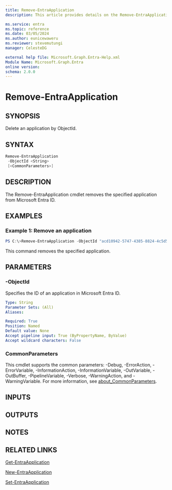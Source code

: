 ```yaml
---
title: Remove-EntraApplication
description: This article provides details on the Remove-EntraApplication command.

ms.service: entra
ms.topic: reference
ms.date: 03/05/2024
ms.author: eunicewaweru
ms.reviewer: stevemutungi
manager: CelesteDG

external help file: Microsoft.Graph.Entra-Help.xml
Module Name: Microsoft.Graph.Entra
online version:
schema: 2.0.0
---
```


# Remove-EntraApplication

## SYNOPSIS
Delete an application by ObjectId.

## SYNTAX

```powershell
Remove-EntraApplication 
 -ObjectId <String>
 [<CommonParameters>]
```

## DESCRIPTION
The Remove-EntraApplication cmdlet removes the specified application from Microsoft Entra ID.

## EXAMPLES

### Example 1: Remove an application
```powershell
PS C:\>Remove-EntraApplication -ObjectId "acd10942-5747-4385-8824-4c5d5fa904f9"
```

This command removes the specified application.

## PARAMETERS

### -ObjectId
Specifies the ID of an application in Microsoft Entra ID.

```yaml
Type: String
Parameter Sets: (All)
Aliases:

Required: True
Position: Named
Default value: None
Accept pipeline input: True (ByPropertyName, ByValue)
Accept wildcard characters: False
```

### CommonParameters
This cmdlet supports the common parameters: -Debug, -ErrorAction, -ErrorVariable, -InformationAction, -InformationVariable, -OutVariable, -OutBuffer, -PipelineVariable, -Verbose, -WarningAction, and -WarningVariable. For more information, see [about_CommonParameters](https://go.microsoft.com/fwlink/?LinkID=113216).

## INPUTS

## OUTPUTS

## NOTES

## RELATED LINKS

[Get-EntraApplication](Get-EntraApplication.md)

[New-EntraApplication](New-EntraApplication.md)

[Set-EntraApplication](Set-EntraApplication.md)

